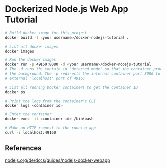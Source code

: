 # Dockerized Node.js Web App Tutorial

```bash
# Build docker image for this project
docker build -t <your username>/docker-nodejs-tutorial .

# List all docker images
docker images

# Run the docker images
docker run -p 49160:8080 -d <your username>/docker-nodejs-tutorial
# The -d runs the contain in 'detached mode' so that the container process is in
# the background. The -p redirects the internal container port 8080 to the 
# external 'localhost' port of 49160

# List all running Docker containers to get the container ID
docker ps

# Print the logs from the container's CLI
docker logs <container id>

# Enter the container
docker exec -it <container id> /bin/bash

# Make an HTTP request to the running app
curl -i localhost:49160
```

## References
[nodejs.org/de/docs/guides/nodejs-docker-webapp](https://nodejs.org/de/docs/guides/nodejs-docker-webapp)